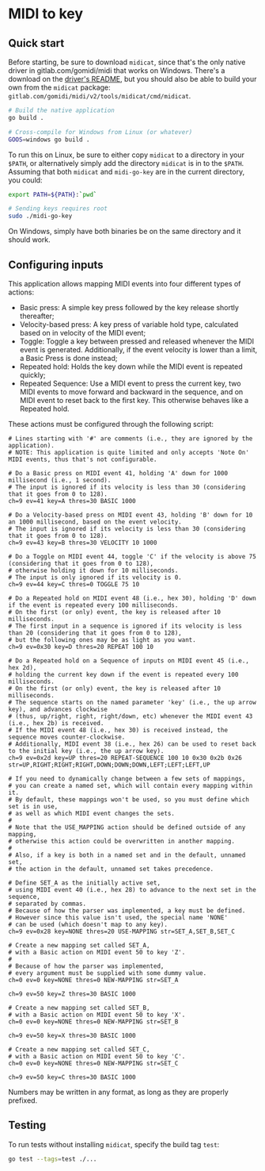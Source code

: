 # MIDI to key

## Quick start

Before starting, be sure to download `midicat`, since that's the only native driver in gitlab.com/gomidi/midi that works on Windows.
There's a download on the [driver's README](https://pkg.go.dev/gitlab.com/gomidi/midi/v2@v2.0.25/drivers/midicatdrv#section-readme),
but you should also be able to build your own from the `midicat` package: `gitlab.com/gomidi/midi/v2/tools/midicat/cmd/midicat`.

```bash
# Build the native application
go build .

# Cross-compile for Windows from Linux (or whatever)
GOOS=windows go build .
```

To run this on Linux, be sure to either copy `midicat` to a directory in your `$PATH`,
or alternatively simply add the directory `midicat` is in to the `$PATH`.
Assuming that both `midicat` and `midi-go-key` are in the current directory, you could:

```bash
export PATH=${PATH}:`pwd`

# Sending keys requires root
sudo ./midi-go-key
```

On Windows, simply have both binaries be on the same directory and it should work.

## Configuring inputs

This application allows mapping MIDI events into four different types of actions:

- Basic press: A simple key press followed by the key release shortly thereafter;
- Velocity-based press: A key press of variable hold type, calculated based on in velocity of the MIDI event;
- Toggle: Toggle a key between pressed and released whenever the MIDI event is generated. Additionally, if the event velocity is lower than a limit, a Basic Press is done instead;
- Repeated hold: Holds the key down while the MIDI event is repeated quickly;
- Repeated Sequence: Use a MIDI event to press the current key, two MIDI events to move forward and backward in the sequence, and on MIDI event to reset back to the first key. This otherwise behaves like a Repeated hold.

These actions must be configured through the following script:

```
# Lines starting with '#' are comments (i.e., they are ignored by the application).
# NOTE: This application is quite limited and only accepts 'Note On' MIDI events, thus that's not configurable.

# Do a Basic press on MIDI event 41, holding 'A' down for 1000 millisecond (i.e., 1 second).
# The input is ignored if its velocity is less than 30 (considering that it goes from 0 to 128).
ch=9 ev=41 key=A thres=30 BASIC 1000

# Do a Velocity-based press on MIDI event 43, holding 'B' down for 10 an 1000 millisecond, based on the event velocity.
# The input is ignored if its velocity is less than 30 (considering that it goes from 0 to 128).
ch=9 ev=43 key=B thres=30 VELOCITY 10 1000

# Do a Toggle on MIDI event 44, toggle 'C' if the velocity is above 75 (considering that it goes from 0 to 128),
# otherwise holding it down for 10 milliseconds.
# The input is only ignored if its velocity is 0.
ch=9 ev=44 key=C thres=0 TOGGLE 75 10

# Do a Repeated hold on MIDI event 48 (i.e., hex 30), holding 'D' down if the event is repeated every 100 milliseconds.
# On the first (or only) event, the key is released after 10 milliseconds.
# The first input in a sequence is ignored if its velocity is less than 20 (considering that it goes from 0 to 128),
# but the following ones may be as light as you want.
ch=9 ev=0x30 key=D thres=20 REPEAT 100 10

# Do a Repeated hold on a Sequence of inputs on MIDI event 45 (i.e., hex 2d),
# holding the current key down if the event is repeated every 100 milliseconds.
# On the first (or only) event, the key is released after 10 milliseconds.
# The sequence starts on the named parameter 'key' (i.e., the up arrow key), and advances clockwise
# (thus, up/right, right, right/down, etc) whenever the MIDI event 43 (i.e., hex 2b) is received.
# If the MIDI event 48 (i.e., hex 30) is received instead, the sequence moves counter-clockwise.
# Additionally, MIDI event 38 (i.e., hex 26) can be used to reset back to the initial key (i.e., the up arrow key).
ch=9 ev=0x2d key=UP thres=20 REPEAT-SEQUENCE 100 10 0x30 0x2b 0x26 str=UP,RIGHT;RIGHT;RIGHT,DOWN;DOWN;DOWN,LEFT;LEFT;LEFT,UP

# If you need to dynamically change between a few sets of mappings,
# you can create a named set, which will contain every mapping within it.
# By default, these mappings won't be used, so you must define which set is in use,
# as well as which MIDI event changes the sets.
#
# Note that the USE_MAPPING action should be defined outside of any mapping,
# otherwise this action could be overwritten in another mapping.
#
# Also, if a key is both in a named set and in the default, unnamed set,
# the action in the default, unnamed set takes precedence.

# Define SET_A as the initially active set,
# using MIDI event 40 (i.e., hex 28) to advance to the next set in the sequence,
# separated by commas.
# Because of how the parser was implemented, a key must be defined.
# However since this value isn't used, the special name 'NONE'
# can be used (which doesn't map to any key).
ch=9 ev=0x28 key=NONE thres=20 USE-MAPPING str=SET_A,SET_B,SET_C

# Create a new mapping set called SET_A,
# with a Basic action on MIDI event 50 to key 'Z'.
#
# Because of how the parser was implemented,
# every argument must be supplied with some dummy value.
ch=0 ev=0 key=NONE thres=0 NEW-MAPPING str=SET_A

ch=9 ev=50 key=Z thres=30 BASIC 1000

# Create a new mapping set called SET_B,
# with a Basic action on MIDI event 50 to key 'X'.
ch=0 ev=0 key=NONE thres=0 NEW-MAPPING str=SET_B

ch=9 ev=50 key=X thres=30 BASIC 1000

# Create a new mapping set called SET_C,
# with a Basic action on MIDI event 50 to key 'C'.
ch=0 ev=0 key=NONE thres=0 NEW-MAPPING str=SET_C

ch=9 ev=50 key=C thres=30 BASIC 1000
```

Numbers may be written in any format, as long as they are properly prefixed.

## Testing

To run tests without installing `midicat`, specify the build tag `test`:

```bash
go test --tags=test ./...
```
